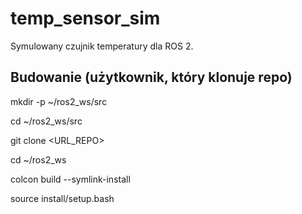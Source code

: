 # temp_sensor_sim

Symulowany czujnik temperatury dla ROS 2.

## Budowanie (użytkownik, który klonuje repo)
mkdir -p ~/ros2_ws/src

cd ~/ros2_ws/src

git clone <URL_REPO>

cd ~/ros2_ws

colcon build --symlink-install

source install/setup.bash
